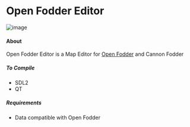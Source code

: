 # Open Fodder Editor

![image](https://cloud.githubusercontent.com/assets/1327406/22402062/9fc8834e-e63d-11e6-8cda-659f2ae7c432.png)

#### About

Open Fodder Editor is a Map Editor for [Open Fodder](https://github.com/OpenFodder/openfodder) and Cannon Fodder

##### To Compile

* SDL2
* QT

##### Requirements

* Data compatible with Open Fodder
